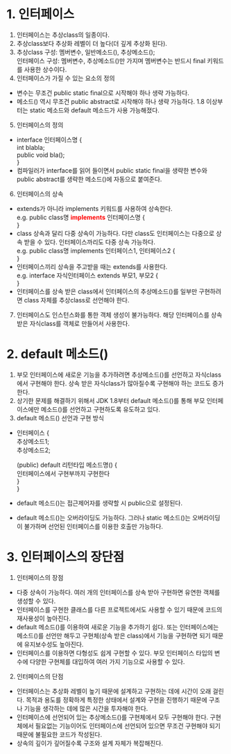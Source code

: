 # 1. 인터페이스
1. 인터페이스는 추상class의 일종이다.
2. 추상class보다 추상화 레벨이 더 높다(더 깊게 추상화 된다).
3. 추상class 구성: 멤버변수, 일반메소드(), 추상메소드();  
인터페이스 구성: 멤버변수, 추상메소드()만 가지며 멤버변수는 반드시 final 키워드를 사용한 상수이다.
4. 인터페이스가 가질 수 있는 요소의 정의
- 변수는 무조건 public static final으로 시작해야 하나 생략 가능하다.
- 메소드() 역시 무조건 public abstract로 시작해야 하나 생략 가능하다. 1.8 이상부터는 static 메소드와 default 메소드가 사용 가능해졌다.
5. 인터페이스의 정의
- interface 인터페이스명 {  
    int blabla;  
    public void bla();  
}
- 컴파일러가 interface를 읽어 들이면서 public static final을 생략한 변수와 public abstract를 생략한 메소드()에 자동으로 붙여준다.
6. 인터페이스의 상속
- extends가 아니라 implements 키워드를 사용하여 상속한다.  
e.g. public class명 <b style="color: red;">implements</b> 인터페이스명 {  
}
- class 상속과 달리 다중 상속이 가능하다. 다만 class도 인터페이스는 다중으로 상속 받을 수 있다. 인터페이스까리도 다중 상속 가능하다.  
e.g. public class명 implements 인터페이스1, 인터페이스2 {  
}
- 인터페이스끼리 상속을 주고받을 때는 extends를 사용한다.  
e.g. interface 자식인터페이스 extends 부모1, 부모2 {  
}
- 인터페이스를 상속 받은 class에서 인터페이스의 추상메소드()를 일부만 구현하려면 class 자체를 추상class로 선언해야 한다.
7. 인터페이스도 인스턴스화를 통한 객체 생성이 불가능하다. 해당 인터페이스를 상속 받은 자식class를 객체로 만들어서 사용한다.

# 2. default 메소드()
1. 부모 인터페이스에 새로운 기능을 추가하려면 추상메소드()를 선언하고 자식class에서 구현해야 한다. 상속 받은 자식class가 많아질수록 구현해야 하는 코드도 증가한다.
2. 상기한 문제를 해결하기 위해서 JDK 1.8부터 default 메소드()를 통해 부모 인터페이스에만 메소드()를 선언하고 구현하도록 유도하고 있다.
3. default 메소드() 선언과 구현 방식
- 인터페이스 {  
    추상메소드1;  
    추상메소드2;

    (public) default 리턴타입 메소드명() {  
            인터페이스에서 구현부까지 구현한다  
    }  
}
- default 메소드()는 접근제어자를 생략할 시 public으로 설정된다.
- default 메소드()는 오버라이딩도 가능하다. 그러나 static 메소드()는 오버라이딩이 불가하며 선언된 인터페이스를 이용한 호출만 가능하다.

# 3. 인터페이스의 장단점
1. 인터페이스의 장점
- 다중 상속이 가능하다. 여러 개의 인터페이스를 상속 받아 구현하면 유연한 객체를 생성할 수 있다.
- 인터페이스를 구현한 클래스를 다른 프로젝트에서도 사용할 수 있기 때문에 코드의 재사용성이 높아진다.
- default 메소드()를 이용하여 새로운 기능을 추가하기 쉽다. 또는 인터페이스에는 메소드()를 선언만 해두고 구현체(상속 받은 class)에서 기능을 구현하면 되기 때문에 유지보수성도 높아진다.
- 인터페이스를 이용하면 다형성도 쉽게 구현할 수 있다. 부모 인터페이스 타입의 변수에 다양한 구현체를 대입하여 여러 가지 기능으로 사용할 수 있다.
2. 인터페이스의 단점
- 인터페이스는 추상화 레벨이 높기 때문에 설계하고 구현하는 데에 시간이 오래 걸린다. 목적과 용도를 정확하게 특정한 상태에서 설계와 구현을 진행하기 때문에 구조나 기능을 생각하는 데에 많은 시간을 투자해야 한다.
- 인터페이스에 선언되어 있는 추상메소드()를 구현체에서 모두 구현해야 한다. 구현체에서 필요없는 기능이어도 인터페이스에 선언되어 있으면 무조건 구현해야 되기 때문에 불필요한 코드가 작성된다.
- 상속의 깊이가 깊어질수록 구조와 설계 자체가 복잡해진다.